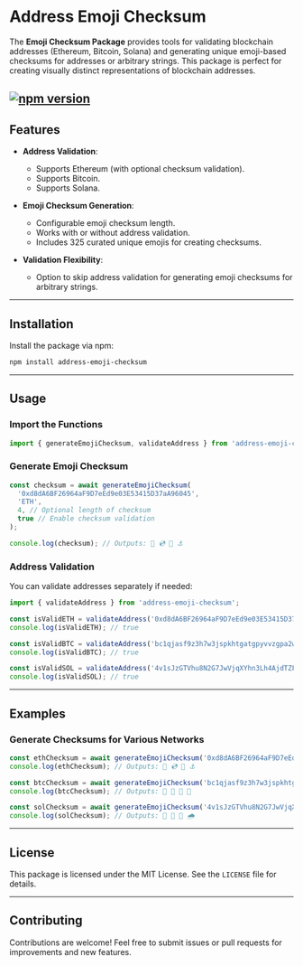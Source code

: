 # Address Emoji Checksum

The **Emoji Checksum Package** provides tools for validating blockchain addresses (Ethereum, Bitcoin, Solana) and generating unique emoji-based checksums for addresses or arbitrary strings. This package is perfect for creating visually distinct representations of blockchain addresses.

[![npm version](https://badge.fury.io/js/address-emoji-checksum.svg)](https://badge.fury.io/js/address-emoji-checksum)
---

## Features
- **Address Validation**:
  - Supports Ethereum (with optional checksum validation).
  - Supports Bitcoin.
  - Supports Solana.

- **Emoji Checksum Generation**:
  - Configurable emoji checksum length.
  - Works with or without address validation.
  - Includes 325 curated unique emojis for creating checksums.

- **Validation Flexibility**:
  - Option to skip address validation for generating emoji checksums for arbitrary strings.

---

## Installation

Install the package via npm:

```bash
npm install address-emoji-checksum
```

---

## Usage

### Import the Functions

```typescript
import { generateEmojiChecksum, validateAddress } from 'address-emoji-checksum';
```

### Generate Emoji Checksum


```typescript
const checksum = await generateEmojiChecksum(
  '0xd8dA6BF26964aF9D7eEd9e03E53415D37aA96045',
  'ETH',
  4, // Optional length of checksum
  true // Enable checksum validation
);

console.log(checksum); // Outputs: 🥥 💿 🐌 ⚓
```


### Address Validation

You can validate addresses separately if needed:

```typescript
import { validateAddress } from 'address-emoji-checksum';

const isValidETH = validateAddress('0xd8dA6BF26964aF9D7eEd9e03E53415D37aA96045', 'ETH', true);
console.log(isValidETH); // true

const isValidBTC = validateAddress('bc1qjasf9z3h7w3jspkhtgatgpyvvzgpa2wwd2lr0eh5tx44reyn2k7sfc27a4', 'BTC');
console.log(isValidBTC); // true

const isValidSOL = validateAddress('4v1sJzGTVhu8N2G7JwVjqXYhn3Lh4AjdTZF7biMVePDB', 'SOL');
console.log(isValidSOL); // true
```

---

## Examples

### Generate Checksums for Various Networks
```typescript
const ethChecksum = await generateEmojiChecksum('0xd8dA6BF26964aF9D7eEd9e03E53415D37aA96045', 'ETH');
console.log(ethChecksum); // Outputs: 🥥 💿 🐌 ⚓

const btcChecksum = await generateEmojiChecksum('bc1qjasf9z3h7w3jspkhtgatgpyvvzgpa2wwd2lr0eh5tx44reyn2k7sfc27a4', 'BTC');
console.log(btcChecksum); // Outputs: 🕌 🍋 👻 🚢

const solChecksum = await generateEmojiChecksum('4v1sJzGTVhu8N2G7JwVjqXYhn3Lh4AjdTZF7biMVePDB', 'SOL');
console.log(solChecksum); // Outputs: 🍷 🥨 🧙 🌧️
```

---

## License
This package is licensed under the MIT License. See the `LICENSE` file for details.

---

## Contributing
Contributions are welcome! Feel free to submit issues or pull requests for improvements and new features.
